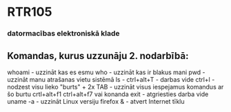 # RTR105
### datormacības elektroniskā klade
## Komandas, kurus uzzunāju 2. nodarbībā:
whoami - uzzināt kas es esmu
who - uzzināt kas ir blakus mani
pwd - uzzināt manu atrašanas vietu sistēmā
ls - 
ctrl+alt+T - darbas vide
ctrl+l - nodzest visu lieko
"burts" + 2x TAB - uzzināt visus iespejamus komandus ar šo burtu
crtl+alt+f1 
ctrl+alt+f7 vai konanda exit - atgriesties darba vide
uname -a - uzzināt Linux versiju
firefox & - atvert Internet tīklu
